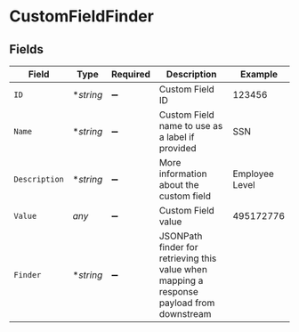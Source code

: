 # CustomFieldFinder


## Fields

| Field                                                                                     | Type                                                                                      | Required                                                                                  | Description                                                                               | Example                                                                                   |
| ----------------------------------------------------------------------------------------- | ----------------------------------------------------------------------------------------- | ----------------------------------------------------------------------------------------- | ----------------------------------------------------------------------------------------- | ----------------------------------------------------------------------------------------- |
| `ID`                                                                                      | **string*                                                                                 | :heavy_minus_sign:                                                                        | Custom Field ID                                                                           | 123456                                                                                    |
| `Name`                                                                                    | **string*                                                                                 | :heavy_minus_sign:                                                                        | Custom Field name to use as a label if provided                                           | SSN                                                                                       |
| `Description`                                                                             | **string*                                                                                 | :heavy_minus_sign:                                                                        | More information about the custom field                                                   | Employee Level                                                                            |
| `Value`                                                                                   | *any*                                                                                     | :heavy_minus_sign:                                                                        | Custom Field value                                                                        | 495172776                                                                                 |
| `Finder`                                                                                  | **string*                                                                                 | :heavy_minus_sign:                                                                        | JSONPath finder for retrieving this value when mapping a response payload from downstream |                                                                                           |